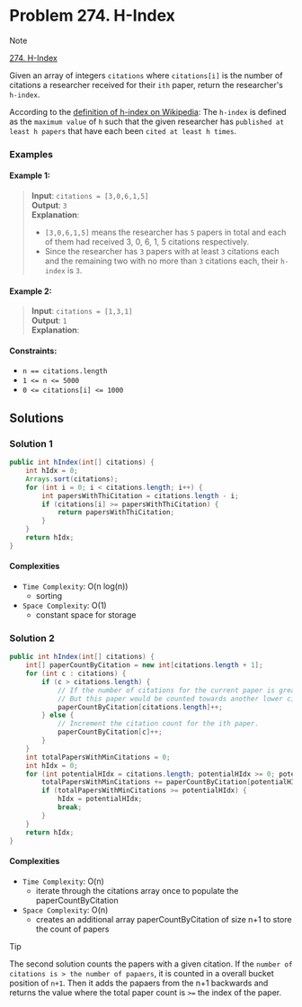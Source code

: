 # Problem 274. H-Index

> [!NOTE]
> [274. H-Index](https://leetcode.com/problems/h-index/description/?source=submission-noac)

Given an array of integers `citations` where `citations[i]` is the number of citations a researcher received for their `ith` paper, return the researcher's `h-index`.

According to the [definition of h-index on Wikipedia](https://en.wikipedia.org/wiki/H-index): The `h-index` is defined as the `maximum value` of `h` such that the given researcher has `published at least h papers` that have each been `cited at least h times`.

### Examples

#### Example 1:

> **Input**: `citations = [3,0,6,1,5]`<br/>
> **Output**: `3`<br/>
> **Explanation**: 
> - `[3,0,6,1,5]` means the researcher has `5` papers in total and each of them had received 3, 0, 6, 1, 5 citations respectively.
> - Since the researcher has `3` papers with at least `3` citations each and the remaining two with no more than `3` citations each, their `h-index` is `3`.

#### Example 2:

> **Input**: `citations = [1,3,1]`<br/>
> **Output**: `1`<br/>
> **Explanation**:

#### Constraints:

- `n == citations.length`
- `1 <= n <= 5000`
- `0 <= citations[i] <= 1000`

## Solutions

### Solution 1

```java
public int hIndex(int[] citations) {
    int hIdx = 0;
    Arrays.sort(citations);
    for (int i = 0; i < citations.length; i++) {
        int papersWithThiCitation = citations.length - i;
        if (citations[i] >= papersWithThiCitation) {
            return papersWithThiCitation;
        }
    }
    return hIdx;
}
```

#### Complexities

- `Time Complexity`: O(n log(n))
    - sorting
- `Space Complexity`: O(1)
    - constant space for storage

### Solution 2

```java
public int hIndex(int[] citations) {
    int[] paperCountByCitation = new int[citations.length + 1];
    for (int c : citations) {
        if (c > citations.length) {
            // If the number of citations for the current paper is greater than the number of papers, this can't be h-idx.
            // But this paper would be counted towards another lower citation count.
            paperCountByCitation[citations.length]++;
        } else {
            // Increment the citation count for the ith paper.
            paperCountByCitation[c]++;
        }
    }
    int totalPapersWithMinCitations = 0;
    int hIdx = 0;
    for (int potentialHIdx = citations.length; potentialHIdx >= 0; potentialHIdx--) {
        totalPapersWithMinCitations += paperCountByCitation[potentialHIdx];
        if (totalPapersWithMinCitations >= potentialHIdx) {
            hIdx = potentialHIdx;
            break;
        }
    }
    return hIdx;
}
```

#### Complexities

- `Time Complexity`: O(n)
    - iterate through the citations array once to populate the paperCountByCitation
- `Space Complexity`: O(n)
    - creates an additional array paperCountByCitation of size n+1 to store the count of papers

> [!TIP]
> The second solution counts the papers with a given citation. If the `number of citations is > the number of papaers`, it is counted in a overall bucket position of `n+1`. Then it adds the papaers from the n+1 backwards and returns the value where the total paper count is `>=` the index of the paper.